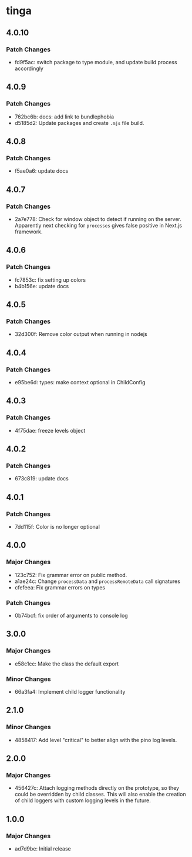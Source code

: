 # tinga

## 4.0.10

### Patch Changes

- fd9f5ac: switch package to type module, and update build process accordingly

## 4.0.9

### Patch Changes

- 762bc6b: docs: add link to bundlephobia
- d5185d2: Update packages and create `.mjs` file build.

## 4.0.8

### Patch Changes

- f5ae0a6: update docs

## 4.0.7

### Patch Changes

- 2a7e778: Check for window object to detect if running on the server. Apparently next checking for `processes` gives false positive in Next.js framework.

## 4.0.6

### Patch Changes

- fc7853c: fix setting up colors
- b4b156e: update docs

## 4.0.5

### Patch Changes

- 32d300f: Remove color output when running in nodejs

## 4.0.4

### Patch Changes

- e95be6d: types: make context optional in ChildConfig

## 4.0.3

### Patch Changes

- 4f75dae: freeze levels object

## 4.0.2

### Patch Changes

- 673c819: update docs

## 4.0.1

### Patch Changes

- 7dd115f: Color is no longer optional

## 4.0.0

### Major Changes

- 123c752: Fix grammar error on public method.
- a1ae24c: Change `processData` and `processRemoteData` call signatures
- cfefeea: Fix grammar errors on types

### Patch Changes

- 0b74bcf: fix order of arguments to console log

## 3.0.0

### Major Changes

- e58c1cc: Make the class the default export

### Minor Changes

- 66a3fa4: Implement child logger functionality

## 2.1.0

### Minor Changes

- 4858417: Add level "critical" to better align with the pino log levels.

## 2.0.0

### Major Changes

- 456427c: Attach logging methods directly on the prototype, so they could be overridden by child classes. This will also enable the creation of child loggers with custom logging levels in the future.

## 1.0.0

### Major Changes

- ad7d9be: Initial release
